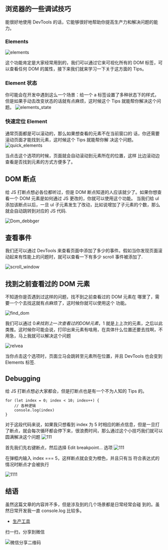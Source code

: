 ## 浏览器的一些调试技巧

能很好地使⽤ DevTools 的话，它能够很好地帮助你提⾼⽣产⼒和解决问题的能⼒。

### Elements

![elements](https://xylkt.cn/2020/02/07/Chrome-DevTools-Tips/elements.jpg)

这个功能肯定是⼤家经常⽤到的，我们可以通过它来可视化所有的 DOM 标签，可以查看任何 DOM 的属性，接下来我们就来学习⼀下关于这⽅⾯的 Tips。

### Element 状态

你可能会在开发中遇到这么⼀个场景：给⼀个 a 标签设置了多种状态下的样式，但是如果⼿动去改变状态的话就有点麻烦，这时候这个 Tips 就能帮你解决这个问题。
![elements_state](https://xylkt.cn/2020/02/07/Chrome-DevTools-Tips/elements_state.jpg)

### 快速定位 Element

通常⻚⾯都是可以滚动的，那么如果想查看的元素不在当前窗⼝的
话，你还需要滚动⻚⾯才能找到元素，这时候这个 Tips 就能帮你解
决这个问题。
![quick_elements](https://xylkt.cn/2020/02/07/Chrome-DevTools-Tips/quick_element.jpg)

当点击这个选项的时候，⻚⾯就会⾃动滚动到元素所在的位置，这样
⽐边滚动边查看是否找到元素的⽅式⽅便多了。

## DOM 断点

给 JS 打断点想必各位都听过，但是 DOM 断点知道的⼈应该就少了。如果你想查看⼀个 DOM 元素是如何通过 JS 更改的，你就可以使⽤这个功能。
当我们给 ul 添加该断点以后，⼀旦 ul ⼦元素发⽣了改动，⽐如说增加了⼦元素的个数，那么就会⾃动跳转到对应的 JS 代码.

![Dom_debbger](https://xylkt.cn/2020/02/07/Chrome-DevTools-Tips/Dom_debugger.jpg)

## 查看事件

我们还可以通过 DevTools 来查看⻚⾯中添加了多少的事件。假如当你发现⻚⾯滚动起来有性能上的问题时，就可以查看⼀下有多少 scroll 事件被添加了.

![scroll_window](https://xylkt.cn/2020/02/07/Chrome-DevTools-Tips/scroll_window.jpg)

## 找到之前查看过的 DOM 元素

不知道你是否遇到过这样的问题，找不到之前查看过的 DOM 元素在
哪⾥了，需要⼀个个去找这就有点麻烦了，这时候你就可以使⽤这个
功能。

![find_dom](https://xylkt.cn/2020/02/07/Chrome-DevTools-Tips/find_dom.jpg)

我们可以通过 $0 来找到上⼀次查看过的 DOM 元素，$1 就是上上次的元素，之后以此类推。这时候你可能会说，打印出来元素有啥⽤，在具体什么位置还要去找啊，不⽤急，⻢上我就可以解决这个问题

![relvea](https://xylkt.cn/2020/02/07/Chrome-DevTools-Tips/reveal_dom.jpg)

当你点击这个选项时，⻚⾯⽴⻢会跳转⾄元素所在位置，并且 DevTools 也会变到 Elements 标签.

## Debugging

给 JS 打断点想必⼤家都会，但是打断点也是有⼀个不为⼈知的 Tips
的。

```
for (let index = 0; index < 10; index++) {
    // 各种逻辑
    console.log(index)
}
```

对于这段代码来说，如果我只想看到 index 为 5 时相应的断点信息，但是⼀旦打了断点，就会每次循环都会停下来，很浪费时间，那么通过这个⼩技巧我们就可以圆满解决这个问题
![111](https://xylkt.cn/2020/02/07/Chrome-DevTools-Tips/Snipaste_2020-02-07_13-21-46.jpg)

⾸先我们先右键断点，然后选择 Edit breakpoint… 选项
![111](https://xylkt.cn/2020/02/07/Chrome-DevTools-Tips/Snipaste_2020-02-07_13-22-43.jpg)

在弹框内输⼊ index === 5，这样断点就会变为橙⾊，并且只有当
符合表达式的情况时断点才会被执⾏

![1111](https://xylkt.cn/2020/02/07/Chrome-DevTools-Tips/Snipaste_2020-02-07_13-22-53.jpg)

## 结语

虽然这篇文章的内容并不多，但是涉及到的⼏个场景都是⽇常经常会碰
到的。虽然日常开发我一直 console.log 比较多。

- [生产工具](<javascript:void(0)>)

扫一扫，分享到微信

![微信分享二维码](https://pan.baidu.com/share/qrcode?url=https://nonentityboy.github.io/2020/02/07/Chrome-DevTools-Tips/)
